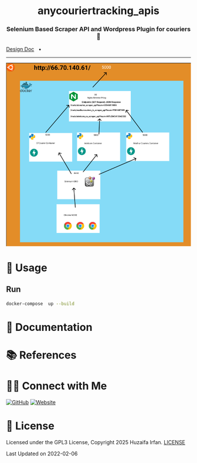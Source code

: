 
<div align="center">
  <h1>anycouriertracking_apis</h1>
  <p><h3 align="center">Selenium Based Scraper API and Wordpress Plugin for couriers 🚀</h3></p>
</div>

[Design Doc](anycouriertracking.pdf)
&nbsp;&nbsp;•&nbsp;&nbsp;

<hr>

![cover](cover.png)


# 🚀 Usage

## Run

```bash
docker-compose  up --build
```

# 📝 Documentation

# 📚 References


# 🤝🏻 Connect with Me

[![GitHub](https://img.shields.io/badge/Github-%23222.svg?style=for-the-badge&logo=github&logoColor=white)](https://github.com/HuzaifaIrfan/)
[![Website](https://img.shields.io/badge/Website-%23222.svg?style=for-the-badge&logo=google-chrome&logoColor==%234285F4)](https://www.huzaifairfan.com)

# 📜 License

Licensed under the GPL3 License, Copyright 2025 Huzaifa Irfan. [LICENSE](LICENSE)

Last Updated on 2022-02-06
